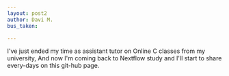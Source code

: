 ```yaml
---
layout: post2
author: Davi M.
bus_taken:

---
```


I've just ended my time as assistant tutor on Online C classes from my university, And now I'm coming back to Nextflow study and I'll start to share every-days on this git-hub page.
